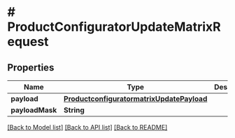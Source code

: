 # # ProductConfiguratorUpdateMatrixRequest


## Properties 


Name | Type | Description | Notes
------------ | ------------- | ------------- | -------------
**payload**| [**ProductconfiguratormatrixUpdatePayload**](ProductconfiguratormatrixUpdatePayload.md) |   | [optional]
**payloadMask**| **String** |   | [optional]


[[Back to Model list]](../../README.md#models) [[Back to API list]](../../README.md#endpoints) [[Back to README]](../../README.md)

